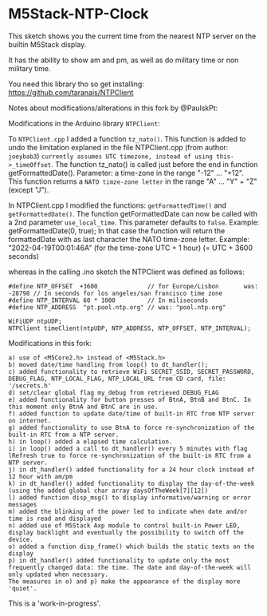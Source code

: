 # M5Stack-NTP-Clock

This sketch shows you the current time from the nearest NTP server on the builtin M5Stack display.

It has the ability to show am and pm, as well as do military time or non military time.

You need this library tho so get installing: https://github.com/taranais/NTPClient

Notes about modifications/alterations in this fork by @PaulskPt:

Modifications in the Arduino library ```NTPClient```:

To ```NTPClient.cpp``` I added a function ```tz_nato()```.
This function is added to undo the limitation explaned in the file NTPClient.cpp (from author: ```joeybab3```)
```currently assumes UTC timezone, instead of using this->_timeOffset```.
The function tz_nato() is called just before the end in function getFormattedDate().
Parameter: a time-zone in the range "-12" ... "+12". This function returns a ```NATO timze-zone letter``` in the range "A" ... "Y"  + "Z" (except "J").

In NTPClient.cpp I modified the functions: ```getFormattedTime()``` and ```getFormattedDate()```.
The function getFormattedDate can now be called with a 2nd parameter ```use_local_time```. This parameter defaults to ```false```.
Example: getFormattedDate(0, true);
In that case the function will return the formattedDate with as last character the NATO time-zone letter. 
Example: "2022-04-19T00:01:46A" (for the time-zone UTC + 1 hour) (= UTC + 3600 seconds)

whereas in the calling .ino sketch the NTPClient was defined as follows:
```
#define NTP_OFFSET  +3600              // for Europe/Lisbon       was: -28798 // In seconds for los angeles/san francisco time zone
#define NTP_INTERVAL 60 * 1000         // In miliseconds
#define NTP_ADDRESS  "pt.pool.ntp.org" // was: "pool.ntp.org"

WiFiUDP ntpUDP;
NTPClient timeClient(ntpUDP, NTP_ADDRESS, NTP_OFFSET, NTP_INTERVAL);
```

Modifications in this fork:

```
a) use of <M5Core2.h> instead of <M5Stack.h>
b) moved date/time handling from loop() to dt_handler();
c) added functionality to retrieve WiFi SECRET_SSID, SECRET_PASSWORD, DEBUG_FLAG, NTP_LOCAL_FLAG, NTP_LOCAL_URL from CD card, file: '/secrets.h'
d) set/clear global flag my_debug from retrieved DEBUG_FLAG
e) added functionality for button presses of BtnA, BtnB and BtnC. In this moment only BtnA and BtnC are in use.
f) added function to update date/time of built-in RTC from NTP server on internet. 
g) added functionality to use BtnA to force re-synchronization of the built-in RTC from a NTP server.
h) in loop() added a elapsed time calculation.
i) in loop() added a call to dt_handler() every 5 minutes with flag lRefresh true to force re-synchronization of the built-in RTC from a NTP server.
j) in dt_handler() added functionality for a 24 hour clock instead of 12 hour with am/pm
k) in dt_handler() added functionality to display the day-of-the-week (using the added global char array daysOfTheWeek[7][12])
l) added function disp_msg() to display informative/warning or error messages
m) added the blinking of the power led to indicate when date and/or time is read and displayed
n) added use of M5Stack Axp module to control built-in Power LED, display backlight and eventually the possibility to switch off the device.
o) added a function disp_frame() which builds the static texts on the display
p) in dt_handler() added functionality to update only the most frequently changed data: the time. The date and day-of-the-week will only updated when necessary.
The measures in o) and p) make the appearance of the display more 'quiet'.
```

This is a 'work-in-progress'.
